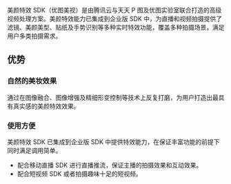 美颜特效 SDK（优图美视）是由腾讯云与天天 P 图及优图实验室联合打造的高级视频处理方案。美颜特效能力已集成到企业版 SDK 中，为直播和视频拍摄提供了滤镜、美颜美型、贴纸及手势识别等多种实时特效功能，覆盖多种拍摄场景，满足用户多类拍摄需求。

## 优势
### 自然的美妆效果
通过在图像融合、图像增强及精细形变控制等技术上反复打磨，为用户打造出最具有真实感的美颜特效效果。


### 使用方便
美颜特效 SDK 已集成到企业版 SDK 中提供特效能力，在保证丰富功能的前提下同时满足调用简单。
- 配合移动直播 SDK 进行直播推流，保证主播的拍摄效果和互动效果。
- 配合短视频 SDK 或者拍摄趣味十足的短视频。
   
